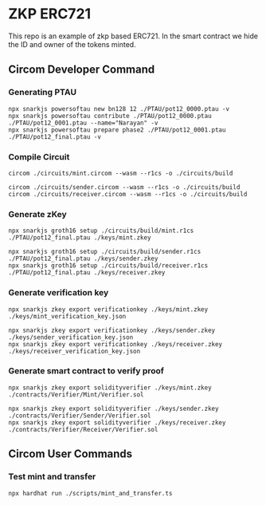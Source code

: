 # ZKP ERC721

This repo is an example of zkp based ERC721. In the smart contract we hide the ID and owner of the tokens minted.  

## Circom Developer Command

### Generating PTAU

```
npx snarkjs powersoftau new bn128 12 ./PTAU/pot12_0000.ptau -v
npx snarkjs powersoftau contribute ./PTAU/pot12_0000.ptau ./PTAU/pot12_0001.ptau --name="Narayan" -v
npx snarkjs powersoftau prepare phase2 ./PTAU/pot12_0001.ptau ./PTAU/pot12_final.ptau -v
```

### Compile Circuit

```
circom ./circuits/mint.circom --wasm --r1cs -o ./circuits/build

circom ./circuits/sender.circom --wasm --r1cs -o ./circuits/build
circom ./circuits/receiver.circom --wasm --r1cs -o ./circuits/build
```

### Generate zKey

```
npx snarkjs groth16 setup ./circuits/build/mint.r1cs ./PTAU/pot12_final.ptau ./keys/mint.zkey

npx snarkjs groth16 setup ./circuits/build/sender.r1cs ./PTAU/pot12_final.ptau ./keys/sender.zkey
npx snarkjs groth16 setup ./circuits/build/receiver.r1cs ./PTAU/pot12_final.ptau ./keys/receiver.zkey
```

### Generate verification key

```
npx snarkjs zkey export verificationkey ./keys/mint.zkey ./keys/mint_verification_key.json

npx snarkjs zkey export verificationkey ./keys/sender.zkey ./keys/sender_verification_key.json
npx snarkjs zkey export verificationkey ./keys/receiver.zkey ./keys/receiver_verification_key.json
```

### Generate smart contract to verify proof

```
npx snarkjs zkey export solidityverifier ./keys/mint.zkey ./contracts/Verifier/Mint/Verifier.sol

npx snarkjs zkey export solidityverifier ./keys/sender.zkey ./contracts/Verifier/Sender/Verifier.sol
npx snarkjs zkey export solidityverifier ./keys/receiver.zkey ./contracts/Verifier/Receiver/Verifier.sol
```

## Circom User Commands

### Test mint and transfer

```
npx hardhat run ./scripts/mint_and_transfer.ts
```